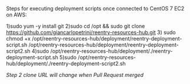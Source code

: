 Steps for executing deployment scripts once connected to CentOS 7 EC2 on AWS:

1)sudo  yum -y install git
2)sudo cd /opt && sudo git clone https://github.com/giancarlopetrini/reentry-resources-hub.git
3) sudo chmod +x /opt/reentry-resources-hub/deployment/reentry-deployment-script.sh /opt/reentry-resources-hub/deployment/reentry-deployment-script2.sh
4)sudo /opt/reentry-resources-hub/deployment/./reentry-deployment-script.sh
5)sudo /opt/reentry-resources-hub/deployment/./reentry-deployment-script2.sh

*Step 2 clone URL will change when Pull Request merged*
